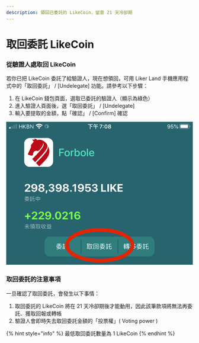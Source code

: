 ```yaml
---
description: 領回已委託的 LikeCoin，留意 21 天冷卻期
---
```


# 取回委託 LikeCoin

### 從驗證人處取回 LikeCoin

若你已把 LikeCoin 委託了給驗證人，現在想領回，可用 Liker Land 手機應用程式中的「取回委託」 / \[Undelegate\] 功能。請參考以下步驟：

1. 在 LikeCoin 錢包頁面，選取已委託的驗證人（顯示為綠色）
2. 進入驗證人頁面後，選「取回委託」 / \[Undelegate\]
3. 輸入要提取的金額，點「確認」 / \[Confirm\] 確認

![](../../.gitbook/assets/img_2328.jpg)

### 取回委託的注意事項

一旦確認了取回委託，會發生以下事情：

1. 取回委託的 LikeCoin 將在 21 天冷卻期後才能動用，因此該筆款項將無法再委託、獲取回報或轉帳
2. 驗證人會即時失去取回委託金額的「投票權」\( Voting power \)

{% hint style="info" %}
最低取回委託數量為 1 LikeCoin
{% endhint %}

